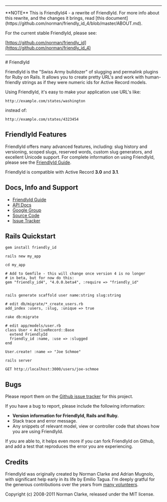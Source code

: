 <hr>
**NOTE** This is FriendlyId4 - a rewrite of FriendlyId. For more info about this
rewrite, and the changes it brings, read [this
document](https://github.com/norman/friendly_id_4/blob/master/ABOUT.md).

For the current stable FriendlyId, please see:

[https://github.com/norman/friendly_id](https://github.com/norman/friendly_id_4)
<hr>
# FriendlyId

FriendlyId is the "Swiss Army bulldozer" of slugging and permalink plugins for
Ruby on Rails. It allows you to create pretty URL's and work with
human-friendly strings as if they were numeric ids for Active Record models.

Using FriendlyId, it's easy to make your application use URL's like:

    http://example.com/states/washington

instead of:

    http://example.com/states/4323454

## FriendlyId Features

FriendlyId offers many advanced features, including: slug history and
versioning, scoped slugs, reserved words, custom slug generators, and
excellent Unicode support. For complete information on using FriendlyId,
please see the [FriendlyId Guide](http://norman.github.com/friendly_id/file.Guide.html).

FriendlyId is compatible with Active Record **3.0** and **3.1**.

## Docs, Info and Support

* [FriendlyId Guide](http://norman.github.com/friendly_id/file.Guide.html)
* [API Docs](http://norman.github.com/friendly_id)
* [Google Group](http://groups.google.com/group/friendly_id)
* [Source Code](http://github.com/norman/friendly_id/)
* [Issue Tracker](http://github.com/norman/friendly_id/issues)

## Rails Quickstart

    gem install friendly_id

    rails new my_app

    cd my_app

    # Add to Gemfile - this will change once version 4 is no longer
    # in beta, but for now do this:
    gem "friendly_id4", "4.0.0.beta4", :require => "friendly_id"


    rails generate scaffold user name:string slug:string

    # edit db/migrate/*_create_users.rb
    add_index :users, :slug, :unique => true

    rake db:migrate

    # edit app/models/user.rb
    class User < ActiveRecord::Base
      extend FriendlyId
      friendly_id :name, :use => :slugged
    end

    User.create! :name => "Joe Schmoe"

    rails server

    GET http://localhost:3000/users/joe-schmoe

## Bugs

Please report them on the [Github issue
tracker](http://github.com/norman/friendly_id/issues) for this project.

If you have a bug to report, please include the following information:

* **Version information for FriendlyId, Rails and Ruby.**
* Stack trace and error message.
 * Any snippets of relevant model, view or controller code that shows how you
  are using FriendlyId.

If you are able to, it helps even more if you can fork FriendlyId on Github,
and add a test that reproduces the error you are experiencing.

## Credits

FriendlyId was originally created by Norman Clarke and Adrian Mugnolo, with
significant help early in its life by Emilio Tagua. I'm deeply gratful for the
generous contributions over the years from [many
volunteers](https://github.com/norman/friendly_id/contributors).

Copyright (c) 2008-2011 Norman Clarke, released under the MIT license.
